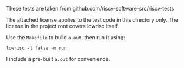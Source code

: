 These tests are taken from github.com/riscv-software-src/riscv-tests

The attached license applies to the test code in this directory
only. The license in the project root covers lowrisc itself.

Use the `Makefile` to build `a.out`, then run it using:

    lowrisc -l false -m run

I include a pre-built `a.out` for convenience.
